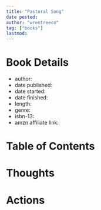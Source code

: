 ```yaml
---
title: "Pastoral Song"
date posted:
author: "wrentreeco"
tag: ["books"]
lastmod: 
---
```

# Book Details
- author: 
- date published: 
- date started: 
- date finished: 
- length: 
- genre: 
- isbn-13: 
- amzn affiliate link: 

# Table of Contents


# Thoughts


# Actions